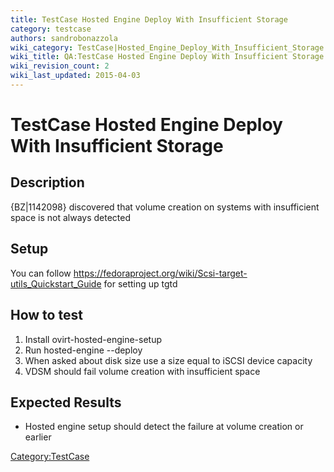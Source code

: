 ```yaml
---
title: TestCase Hosted Engine Deploy With Insufficient Storage
category: testcase
authors: sandrobonazzola
wiki_category: TestCase|Hosted_Engine_Deploy_With_Insufficient_Storage
wiki_title: QA:TestCase Hosted Engine Deploy With Insufficient Storage
wiki_revision_count: 2
wiki_last_updated: 2015-04-03
---
```


# TestCase Hosted Engine Deploy With Insufficient Storage

## Description

{BZ|1142098} discovered that volume creation on systems with insufficient space is not always detected

## Setup

You can follow <https://fedoraproject.org/wiki/Scsi-target-utils_Quickstart_Guide> for setting up tgtd

## How to test

1.  Install ovirt-hosted-engine-setup
2.  Run hosted-engine --deploy
3.  When asked about disk size use a size equal to iSCSI device capacity
4.  VDSM should fail volume creation with insufficient space

## Expected Results

*   Hosted engine setup should detect the failure at volume creation or earlier

<Category:TestCase>
